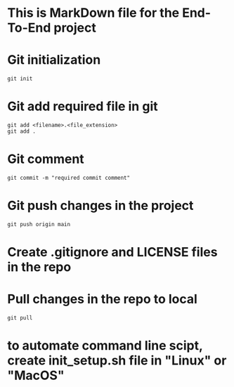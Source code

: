 # This is MarkDown file for the End-To-End project

# Git initialization
```
git init
```

# Git add required file in git
```
git add <filename>.<file_extension>
git add .
```

# Git comment
```
git commit -m "required commit comment"
```

# Git push changes in the project
```
git push origin main
```

# Create .gitignore and LICENSE files in the repo

# Pull changes in the repo to local
```
git pull
```

# to automate command line scipt, create init_setup.sh file in "Linux" or "MacOS"


